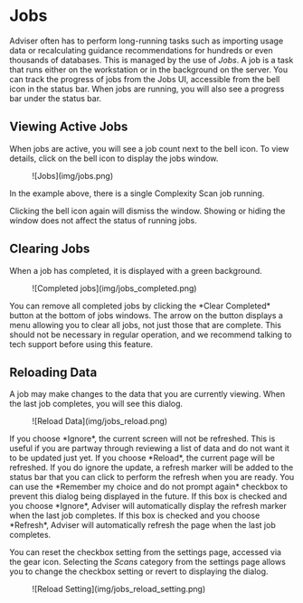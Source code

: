 # Jobs

Adviser often has to perform long-running tasks such as importing usage data or recalculating guidance recommendations for hundreds or even thousands of databases. This is managed by the use of *Jobs*. A job is a task that runs either on the workstation or in the background on the server. You can track the progress of jobs from the Jobs UI, accessible from the bell icon in the status bar. When jobs are running, you will also see a progress bar under the status bar.

## Viewing Active Jobs
When jobs are active, you will see a job count next to the bell icon. To view details, click on the bell icon to display the jobs window.

<figure markdown="1">
  ![Jobs](img/jobs.png)
</figure>

In the example above, there is a single Complexity Scan job running. 

Clicking the bell icon again will dismiss the window. Showing or hiding the window does not affect the status of running jobs.

## Clearing Jobs
When a job has completed, it is displayed with a green background.
<figure markdown="1">
  ![Completed jobs](img/jobs_completed.png)
</figure>
You can remove all completed jobs by clicking the *Clear Completed* button at the bottom of jobs windows. The arrow on the button displays a menu allowing you to clear all jobs, not just those that are complete. This should not be necessary in regular operation, and we recommend talking to tech support before using this feature.

## Reloading Data
A job may make changes to the data that you are currently viewing. When the last job completes, you will see this dialog.
<figure markdown="1">
  ![Reload Data](img/jobs_reload.png)
</figure>
If you choose *Ignore*, the current screen will not be refreshed. This is useful if you are partway through reviewing a list of data and do not want it to be updated just yet. If you choose *Reload*, the current page will be refreshed. If you do ignore the update, a refresh marker  will be added to the status bar that you can click to perform the refresh when you are ready. You can use the *Remember my choice and do not prompt again* checkbox to prevent this dialog being displayed in the future. If this box is checked and you choose *Ignore*, Adviser will automatically display the refresh marker when the last job completes. If this box is checked and you choose *Refresh*, Adviser will automatically refresh the page when the last job completes.

You can reset the checkbox setting from the settings page, accessed via the gear icon. Selecting the *Scans* category from the settings page allows you to change the checkbox setting or revert to displaying the dialog.
<figure markdown="1">
  ![Reload Setting](img/jobs_reload_setting.png)
</figure>
